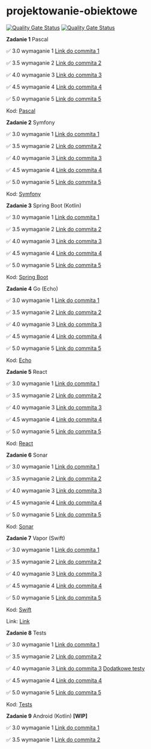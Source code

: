 # projektowanie-obiektowe

[![Quality Gate Status](https://sonarcloud.io/api/project_badges/measure?project=vkazakevich_sonar-server&metric=alert_status)](https://sonarcloud.io/summary/new_code?id=vkazakevich_sonar-server)
[![Quality Gate Status](https://sonarcloud.io/api/project_badges/measure?project=vkazakevich_sonar-client&metric=alert_status)](https://sonarcloud.io/summary/new_code?id=vkazakevich_sonar-client)

**Zadanie 1** Pascal

:white_check_mark: 3.0 wymaganie 1 [Link do commita 1](https://github.com/vkazakevich/projektowanie-obiektowe/commit/6cf465993aba1a25efe1f61ee3910838f9ba769b)

:white_check_mark: 3.5 wymaganie 2 [Link do commita 2](https://github.com/vkazakevich/projektowanie-obiektowe/commit/9bbe480f72d4aba8f3c99ced34b4fd2b7338e6ad)

:white_check_mark: 4.0 wymaganie 3 [Link do commita 3](https://github.com/vkazakevich/projektowanie-obiektowe/commit/17998f84ebc4c966342febc38b45e033b824f668)

:white_check_mark: 4.5 wymaganie 4 [Link do commita 4](https://github.com/vkazakevich/projektowanie-obiektowe/commit/e2f0a2a4c42811042094522d1eed8ab1bde0d541)

:white_check_mark: 5.0 wymaganie 5 [Link do commita 5](https://github.com/vkazakevich/projektowanie-obiektowe/commit/a2a4f3088a04187425067c720114bfcd46f0396b)


Kod: [Pascal](./Pascal)


**Zadanie 2** Symfony

:white_check_mark: 3.0 wymaganie 1 [Link do commita 1](https://github.com/vkazakevich/projektowanie-obiektowe/commit/6a54c89d19e2b904f456d8e82c7ca89d2526923a)

:white_check_mark: 3.5 wymaganie 2 [Link do commita 2](https://github.com/vkazakevich/projektowanie-obiektowe/commit/916d7256f53e116302dcd79a5ef438c8098faf82)

:white_check_mark: 4.0 wymaganie 3 [Link do commita 3](https://github.com/vkazakevich/projektowanie-obiektowe/commit/7c15326a5aba465daa3e819ed2f5388efcb4c8d8)

:white_check_mark: 4.5 wymaganie 4 [Link do commita 4](https://github.com/vkazakevich/projektowanie-obiektowe/commit/d9b4b1b4932b4f86a1a2f8bc4dd92db0866cdecc)

:white_check_mark: 5.0 wymaganie 5 [Link do commita 5](https://github.com/vkazakevich/projektowanie-obiektowe/commit/54c944ac4646e41d8b2922e216900f3260cf0042)


Kod: [Symfony](./Symfony)

**Zadanie 3** Spring Boot (Kotlin)

:white_check_mark: 3.0 wymaganie 1 [Link do commita 1](https://github.com/vkazakevich/projektowanie-obiektowe/commit/674aa1f21ed0e164f0cbb77b023a8666bf198627)

:white_check_mark: 3.5 wymaganie 2 [Link do commita 2](https://github.com/vkazakevich/projektowanie-obiektowe/commit/6b767caaafbec9bde95d8fb947f0747a3b3d8798)

:white_check_mark: 4.0 wymaganie 3 [Link do commita 3](https://github.com/vkazakevich/projektowanie-obiektowe/commit/f22d25acfb71c44f012a1deefa1578249750460f)

:white_check_mark: 4.5 wymaganie 4 [Link do commita 4](https://github.com/vkazakevich/projektowanie-obiektowe/commit/7ebe4a042ffbbf4fb4c0696e18074b1b056b0c6f)

:white_check_mark: 5.0 wymaganie 5 [Link do commita 5](https://github.com/vkazakevich/projektowanie-obiektowe/commit/548d1c76afb68433ba0f221442d2a39766cc24b6)


Kod: [Spring Boot](<./Spring Boot>)

**Zadanie 4** Go (Echo)

:white_check_mark: 3.0 wymaganie 1 [Link do commita 1](https://github.com/vkazakevich/projektowanie-obiektowe/commit/137fd470b538c32f91c344cd744007beb9bdaf1e)

:white_check_mark: 3.5 wymaganie 2 [Link do commita 2](https://github.com/vkazakevich/projektowanie-obiektowe/commit/6c710fb3e11f7ded5963b1d835f825beff37af8d)

:white_check_mark: 4.0 wymaganie 3 [Link do commita 3](https://github.com/vkazakevich/projektowanie-obiektowe/commit/933c81709e6698ec3a266760358281ed76ce61a8)

:white_check_mark: 4.5 wymaganie 4 [Link do commita 4](https://github.com/vkazakevich/projektowanie-obiektowe/commit/b3ad79dd5c7a3b68f8b225e98dc33e22ad57b7b6)

:white_check_mark: 5.0 wymaganie 5 [Link do commita 5](https://github.com/vkazakevich/projektowanie-obiektowe/commit/2b338a9b25ed9a2cd14270870616b09eb801931a)


Kod: [Echo](<./Echo>)

**Zadanie 5** React

:white_check_mark: 3.0 wymaganie 1 [Link do commita 1](https://github.com/vkazakevich/projektowanie-obiektowe/commit/e59578858fdbfe34f20782e37709dcc3d7696c54)

:white_check_mark: 3.5 wymaganie 2 [Link do commita 2](https://github.com/vkazakevich/projektowanie-obiektowe/commit/814c66c7edb971efcd6e132f2f1192bf399e3ef3)

:white_check_mark: 4.0 wymaganie 3 [Link do commita 3](https://github.com/vkazakevich/projektowanie-obiektowe/commit/c35906fd297ba52357bd4507fb71857b97b40f36)

:white_check_mark: 4.5 wymaganie 4 [Link do commita 4](https://github.com/vkazakevich/projektowanie-obiektowe/commit/10da4cf0fb951b04c373588cd893a65a95c28c1c)

:white_check_mark: 5.0 wymaganie 5 [Link do commita 5](https://github.com/vkazakevich/projektowanie-obiektowe/commit/0c3b9df3346032839c4e9be92e07e77a0c2627c6)


Kod: [React](<./React>)

**Zadanie 6** Sonar

:white_check_mark: 3.0 wymaganie 1 [Link do commita 1](https://github.com/vkazakevich/projektowanie-obiektowe/commit/1aeaa7cc84c656fbe6f81152fca8238ca241ec79)

:white_check_mark: 3.5 wymaganie 2 [Link do commita 2](https://github.com/vkazakevich/projektowanie-obiektowe/commit/b5a3b7539f3aaeab95797f046a080db4cd6ff3ca)

:white_check_mark: 4.0 wymaganie 3 [Link do commita 3](https://github.com/vkazakevich/projektowanie-obiektowe/commit/b5a3b7539f3aaeab95797f046a080db4cd6ff3ca)

:white_check_mark: 4.5 wymaganie 4 [Link do commita 4](https://github.com/vkazakevich/projektowanie-obiektowe/commit/b5a3b7539f3aaeab95797f046a080db4cd6ff3ca)

:white_check_mark: 5.0 wymaganie 5 [Link do commita 5](https://github.com/vkazakevich/projektowanie-obiektowe/commit/b5a3b7539f3aaeab95797f046a080db4cd6ff3ca)


Kod: [Sonar](<./Sonar>)

**Zadanie 7** Vapor (Swift)

:white_check_mark: 3.0 wymaganie 1 [Link do commita 1](https://github.com/vkazakevich/projektowanie-obiektowe/commit/2f023312d092daeb8df95888c7ad6cf4ec33710f)

:white_check_mark: 3.5 wymaganie 2 [Link do commita 2](https://github.com/vkazakevich/projektowanie-obiektowe/commit/5cb74a87c56d33f7a72842367c66d759d4c5b15a)

:white_check_mark: 4.0 wymaganie 3 [Link do commita 3](https://github.com/vkazakevich/projektowanie-obiektowe/commit/75e7ef5acda3471d0bffe0bb65679741d7d2e84c)

:white_check_mark: 4.5 wymaganie 4 [Link do commita 4](https://github.com/vkazakevich/projektowanie-obiektowe/commit/ab1def71c9315344416505706a141d99a425002f)

:white_check_mark: 5.0 wymaganie 5 [Link do commita 5](https://github.com/vkazakevich/projektowanie-obiektowe/commit/8da8bd7fc5da75505de6267a8f693c7880ac81e4)


Kod: [Swift](<./Swift>)

Link: [Link](https://po-swift-824cc8171273.herokuapp.com/)

**Zadanie 8** Tests

:white_check_mark: 3.0 wymaganie 1 [Link do commita 1](https://github.com/vkazakevich/projektowanie-obiektowe/commit/8f115039a8d93dfba1574c59563933e6193f43ca)

:white_check_mark: 3.5 wymaganie 2 [Link do commita 2](https://github.com/vkazakevich/projektowanie-obiektowe/commit/ae511afe01f2a7b62764c8e32bf6099aa4a8ac5b)

:white_check_mark: 4.0 wymaganie 3 [Link do commita 3](https://github.com/vkazakevich/projektowanie-obiektowe/commit/b9299c9d4afffac8d1227225cbc84921d60a50e9) [Dodatkowe testy](https://github.com/vkazakevich/projektowanie-obiektowe/commit/0145e8013c96f03412989e9636cd8bfa835b1ece)

:white_check_mark: 4.5 wymaganie 4 [Link do commita 4](https://github.com/vkazakevich/projektowanie-obiektowe/commit/2ad3dba39e3f3a1cfa13c941e8760f0e4c92c334)

:white_check_mark: 5.0 wymaganie 5 [Link do commita 5](https://github.com/vkazakevich/projektowanie-obiektowe/commit/351b225adbaf6c8750558262e79acb23a764b70e)


Kod: [Tests](<./Tests>)

**Zadanie 9** Android (Kotlin) **[WIP]**

:white_check_mark: 3.0 wymaganie 1 [Link do commita 1](https://github.com/vkazakevich/projektowanie-obiektowe/commit/f8e2ce9090cfad8ba5873fc526cf03a536c78d69)

:white_check_mark: 3.5 wymaganie 1 [Link do commita 2](https://github.com/vkazakevich/projektowanie-obiektowe/commit/98515205d2f4bf757c5d1dc7cd463eddb9da236b)